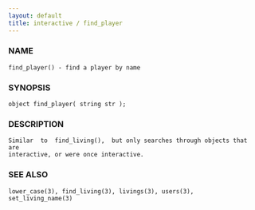 ```yaml
---
layout: default
title: interactive / find_player
---
```


### NAME

    find_player() - find a player by name

### SYNOPSIS

    object find_player( string str );

### DESCRIPTION

    Similar  to  find_living(),  but only searches through objects that are
    interactive, or were once interactive.

### SEE ALSO

    lower_case(3), find_living(3), livings(3), users(3), set_living_name(3)
